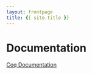 ```yaml
---
layout: frontpage
title: {{ site.title }}
---
```


# Documentation

[Coq Documentation]({{site.baseurl}}/resources/coplandcoq/html/toc.html)

